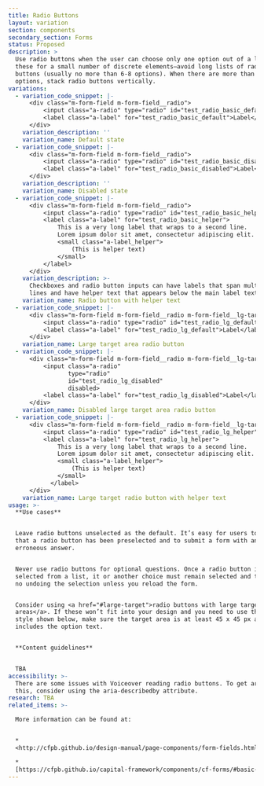 ```yaml
---
title: Radio Buttons
layout: variation
section: components
secondary_section: Forms
status: Proposed
description: >
  Use radio buttons when the user can choose only one option out of a list. Use
  these for a small number of discrete elements—avoid long lists of radio
  buttons (usually no more than 6-8 options). When there are more than two
  options, stack radio buttons vertically.
variations:
  - variation_code_snippet: |-
      <div class="m-form-field m-form-field__radio">
          <input class="a-radio" type="radio" id="test_radio_basic_default">
          <label class="a-label" for="test_radio_basic_default">Label</label>
      </div>
    variation_description: ''
    variation_name: Default state
  - variation_code_snippet: |-
      <div class="m-form-field m-form-field__radio">
          <input class="a-radio" type="radio" id="test_radio_basic_disabled" disabled>
          <label class="a-label" for="test_radio_basic_disabled">Label</label>
      </div>
    variation_description: ''
    variation_name: Disabled state
  - variation_code_snippet: |-
      <div class="m-form-field m-form-field__radio">
          <input class="a-radio" type="radio" id="test_radio_basic_helper">
          <label class="a-label" for="test_radio_basic_helper">
              This is a very long label that wraps to a second line.
              Lorem ipsum dolor sit amet, consectetur adipiscing elit.
              <small class="a-label_helper">
                  (This is helper text)
              </small>
          </label>
      </div>
    variation_description: >-
      Checkboxes and radio button inputs can have labels that span multiple
      lines and have helper text that appears below the main label text.
    variation_name: Radio button with helper text
  - variation_code_snippet: |-
      <div class="m-form-field m-form-field__radio m-form-field__lg-target">
          <input class="a-radio" type="radio" id="test_radio_lg_default">
          <label class="a-label" for="test_radio_lg_default">Label</label>
      </div>
    variation_name: Large target area radio button
  - variation_code_snippet: |-
      <div class="m-form-field m-form-field__radio m-form-field__lg-target">
          <input class="a-radio"
                 type="radio"
                 id="test_radio_lg_disabled"
                 disabled>
          <label class="a-label" for="test_radio_lg_disabled">Label</label>
      </div>
    variation_name: Disabled large target area radio button
  - variation_code_snippet: |-
      <div class="m-form-field m-form-field__radio m-form-field__lg-target">
          <input class="a-radio" type="radio" id="test_radio_lg_helper">
          <label class="a-label" for="test_radio_lg_helper">
              This is a very long label that wraps to a second line.
              Lorem ipsum dolor sit amet, consectetur adipiscing elit.
              <small class="a-label_helper">
                  (This is helper text)
              </small>
            </label>
      </div>
    variation_name: Large target radio button with helper text
usage: >-
  **Use cases**


  Leave radio buttons unselected as the default. It’s easy for users to miss
  that a radio button has been preselected and to submit a form with an
  erroneous answer.


  Never use radio buttons for optional questions. Once a radio button is
  selected from a list, it or another choice must remain selected and there is
  no undoing the selection unless you reload the form.


  Consider using <a href="#large-target">radio buttons with large target
  areas</a>. If these won’t fit into your design and you need to use the default
  style shown below, make sure the target area is at least 45 x 45 px and
  includes the option text.


  **Content guidelines**


  TBA
accessibility: >-
  There are some issues with Voiceover reading radio buttons. To get around
  this, consider using the aria-describedby attribute.
research: TBA
related_items: >-

  More information can be found at:


  *
  <http://cfpb.github.io/design-manual/page-components/form-fields.html#radio-buttons>

  *
  [https://cfpb.github.io/capital-framework/components/cf-forms/#basic-radio-buttons](http://cfpb.github.io/design-manual/page-components/form-fields.html#radio-buttons)
---
```

